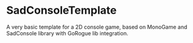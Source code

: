 # SadConsoleTemplate
A very basic template for a 2D console game, based on MonoGame and SadConsole library with GoRogue lib integration.
